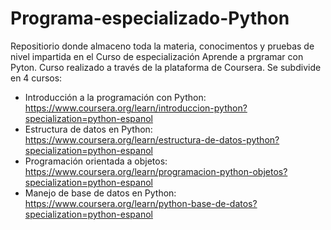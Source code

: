 # Programa-especializado-Python
Repositiorio donde almaceno toda la materia, conocimentos y pruebas de nivel impartida en el Curso de especialización Aprende a prgramar con Pyton. Curso realizado a través de la plataforma de Coursera. Se subdivide en 4 cursos:
  - Introducción a la programación con Python: https://www.coursera.org/learn/introduccion-python?specialization=python-espanol
  - Estructura de datos en Python: https://www.coursera.org/learn/estructura-de-datos-python?specialization=python-espanol
  - Programación orientada a objetos: https://www.coursera.org/learn/programacion-python-objetos?specialization=python-espanol
  - Manejo de base de datos en Python: https://www.coursera.org/learn/python-base-de-datos?specialization=python-espanol
 
